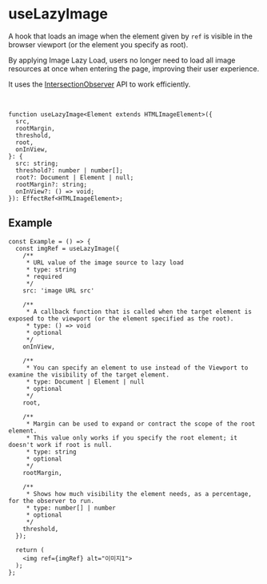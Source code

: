 # useLazyImage

A hook that loads an image when the element given by `ref` is visible in the browser viewport (or the element you specify as root).

By applying Image Lazy Load, users no longer need to load all image resources at once when entering the page, improving their user experience.

It uses the [IntersectionObserver](https://developer.mozilla.org/ko/docs/Web/API/Intersection_Observer_API) API to work efficiently.

<br />

```tsx
function useLazyImage<Element extends HTMLImageElement>({
  src,
  rootMargin,
  threshold,
  root,
  onInView,
}: {
  src: string;
  threshold?: number | number[];
  root?: Document | Element | null;
  rootMargin?: string;
  onInView?: () => void;
}): EffectRef<HTMLImageElement>;
```

## Example

```tsx
const Example = () => {
  const imgRef = useLazyImage({
    /**
     * URL value of the image source to lazy load
     * type: string
     * required
     */
    src: 'image URL src'

    /**
     * A callback function that is called when the target element is exposed to the viewport (or the element specified as the root).
     * type: () => void
     * optional
     */
    onInView,

    /**
     * You can specify an element to use instead of the Viewport to examine the visibility of the target element.
     * type: Document | Element | null
     * optional
     */
    root,

    /**
     * Margin can be used to expand or contract the scope of the root element.
     * This value only works if you specify the root element; it doesn't work if root is null.
     * type: string
     * optional
     */
    rootMargin,

    /**
     * Shows how much visibility the element needs, as a percentage, for the observer to run.
     * type: number[] | number
     * optional
     */
    threshold,
  });

  return (
    <img ref={imgRef} alt="이미지1">
  );
};
```
